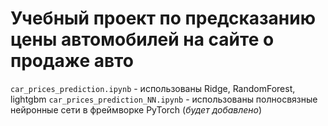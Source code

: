 # Учебный проект по предсказанию цены автомобилей на сайте о продаже авто
`car_prices_prediction.ipynb` - использованы Ridge, RandomForest, lightgbm
`car_prices_prediction_NN.ipynb` - использованы полносвязные нейронные сети в фреймворке PyTorch (*будет добавлено*)

